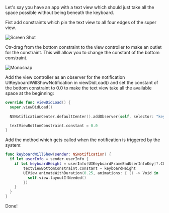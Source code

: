 Let's say you have an app with a text view which should just take all the space possible without being beneath the keyboard.

Fist add constraints which pin the text view to all four edges of the super view.

![Screen Shot](http://dasdev.de/wp-content/uploads/2014/11/Screen-Shot-2014-11-29-at-18.02.14.png)

Ctr-drag from the bottom constraint to the view controller to make an outlet for the constraint. This will allow you to change the constant of the bottom constraint.

![Monosnap](http://dasdev.de/wp-content/uploads/2014/11/Monosnap-2014-11-29-18-10-29.png)

Add the view controller as an observer for the notification UIKeyboardWillShowNotification in viewDidLoad() and set the constant of the bottom constraint to 0.0 to make the text view take all the available space at the beginning:

```swift
override func viewDidLoad() {
  super.viewDidLoad()
  
  NSNotificationCenter.defaultCenter().addObserver(self, selector: "keyboardWillShow:", name: UIKeyboardWillShowNotification, object: nil)

  textViewBottomConstraint.constant = 0.0
}
```
    
Add the method which gets called when the notification is triggered by the system:

```swift
func keyboardWillShow(sender: NSNotification) {
  if let userInfo = sender.userInfo {
    if let keyboardHeight = userInfo[UIKeyboardFrameEndUserInfoKey]?.CGRectValue().size.height {
        textViewBottomConstraint.constant = keyboardHeight
        UIView.animateWithDuration(0.25, animations: { () -> Void in
          self.view.layoutIfNeeded()
        })
    }
  }
}
```
Done!
